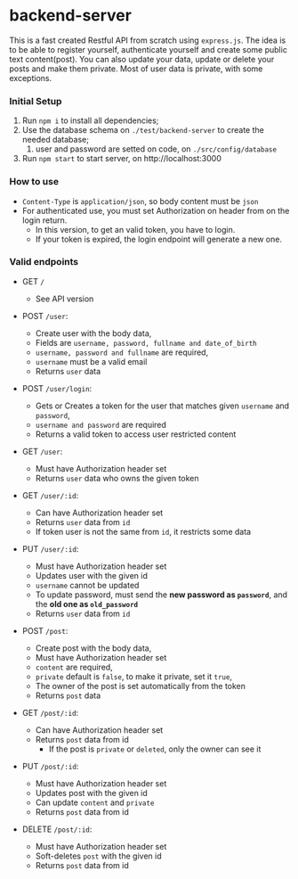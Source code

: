 # backend-server

This is a fast created Restful API from scratch using `express.js`.
The idea is to be able to register yourself, authenticate yourself and create some public text content(post).
You can also update your data, update or delete your posts and make them private.
Most of user data is private, with some exceptions. 

### Initial Setup
1. Run ```npm i``` to install all dependencies;
2. Use the database schema on ```./test/backend-server``` to create the needed database;
    1. user and password are setted on code, on ```./src/config/database```
3. Run ```npm start``` to start server, on http://localhost:3000 

### How to use
- `Content-Type` is `application/json`, so  body content must be `json`
- For authenticated use, you must set Authorization on header from on the login return.
    - In this version, to get an valid token, you have to login.
    - If your token is expired, the login endpoint will generate a new one.


### Valid endpoints
- GET `/`
    - See API version

- POST `/user`:
    - Create user with the body data,
    - Fields are  `username, password, fullname and date_of_birth`
    - `username, password and fullname` are required,
    - `username` must be a valid email
    - Returns `user` data
 
- POST `/user/login`:
    - Gets or Creates a token for the user that matches given `username` and `password`,
    - `username and password` are required
    - Returns a valid token to access user restricted content
 
- GET `/user`:
    - Must have Authorization header set
    - Returns `user` data who owns the given token
    
    
- GET `/user/:id`:
    - Can have Authorization header set
    - Returns `user` data from `id`
    - If token user is not the same from `id`, it restricts some data

- PUT `/user/:id`:
    - Must have Authorization header set
    - Updates user with the given id
    - `username` cannot be updated
    - To update password, must send the **new password as `password`**, and the **old one as `old_password`**
    - Returns `user` data from `id`
    

- POST `/post`:
    - Create post with the body data,
    - Must have Authorization header set
    - `content` are required,
    - `private` default is `false`, to make it private, set it `true`,
    - The owner of the post is set automatically from the token
    - Returns `post` data
        
- GET `/post/:id`:
    - Can have Authorization header set
    - Returns `post` data from id
        - If the post is `private` or `deleted`, only the owner can see it 

- PUT `/post/:id`:
    - Must have Authorization header set
    - Updates post with the given id
    - Can update `content` and `private`
    - Returns `post` data from id

- DELETE `/post/:id`:
    - Must have Authorization header set
    - Soft-deletes `post` with the given id
    - Returns `post` data from id